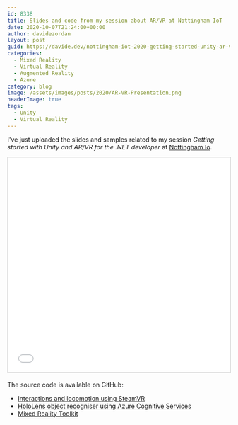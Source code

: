 ```yaml
---
id: 8338
title: Slides and code from my session about AR/VR at Nottingham IoT
date: 2020-10-07T21:24:00+00:00
author: davidezordan
layout: post
guid: https://davide.dev/nottingham-iot-2020-getting-started-unity-ar-vr
categories:
  - Mixed Reality
  - Virtual Reality
  - Augmented Reality
  - Azure
category: blog
image: /assets/images/posts/2020/AR-VR-Presentation.png
headerImage: true
tags:
  - Unity
  - Virtual Reality
---
```

<p style="text-align: left;">I've just uploaded the slides and samples related to my session <em>Getting started with Unity and AR/VR for the .NET developer </em> at <a href="https://www.meetup.com/Nottingham-IoT-Meetup/events/273247040/" target="_blank" rel="noopener">Nottingham Io</a>.
</p>

<iframe src="//www.slideshare.net/slideshow/embed_code/key/7SgRx603u1UCc5" width="595" height="485" frameborder="0" marginwidth="0" marginheight="0" scrolling="no" style="border:1px solid #CCC; border-width:1px; margin-bottom:5px; max-width: 100%;" allowfullscreen></iframe>

The source code is available on GitHub:
- <a href="https://github.com/davidezordan/MixedRealitySamples/tree/master/SteamVR%20Demo" target="_blank" rel="noopener">Interactions and locomotion using SteamVR</a>
- <a href="https://github.com/davidezordan/CognitiveServicesSamples" target="_blank" rel="noopener">HoloLens object recogniser using Azure Cognitive Services</a>
- <a href="https://github.com/microsoft/MixedRealityToolkit-Unity" target="_blank" rel="noopener">Mixed Reality Toolkit</a>
